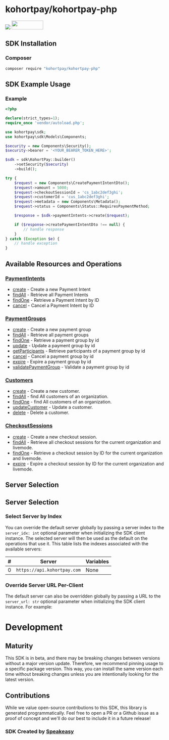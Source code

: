 # kohortpay/kohortpay-php

<div align="left">
    <a href="https://speakeasyapi.dev/"><img src="https://custom-icon-badges.demolab.com/badge/-Built%20By%20Speakeasy-212015?style=for-the-badge&logoColor=FBE331&logo=speakeasy&labelColor=545454" /></a>
    <a href="https://opensource.org/licenses/MIT">
        <img src="https://img.shields.io/badge/License-MIT-blue.svg" style="width: 100px; height: 28px;" />
    </a>
</div>




<!-- Start SDK Installation [installation] -->
## SDK Installation

### Composer

```bash
composer require "kohortpay/kohortpay-php"
```
<!-- End SDK Installation [installation] -->

<!-- Start SDK Example Usage [usage] -->
## SDK Example Usage

### Example

```php
<?php

declare(strict_types=1);
require_once 'vendor/autoload.php';

use kohortpay\sdk;
use kohortpay\sdk\Models\Components;

$security = new Components\Security();
$security->bearer = '<YOUR_BEARER_TOKEN_HERE>';

$sdk = sdk\KohortPay::builder()
    ->setSecurity($security)
    ->build();

try {
    $request = new Components\CreatePaymentIntentDto();
    $request->amount = 5000;
    $request->checkoutSessionId = 'cs_1abc2def3ghi';
    $request->customerId = 'cus_1abc2def3ghi';
    $request->metadata = new Components\Metadata();
    $request->status = Components\Status::RequiresPaymentMethod;

    $response = $sdk->paymentIntents->create($request);

    if ($response->createPaymentIntentDto !== null) {
        // handle response
    }
} catch (Exception $e) {
    // handle exception
}

```
<!-- End SDK Example Usage [usage] -->

<!-- Start Available Resources and Operations [operations] -->
## Available Resources and Operations

### [PaymentIntents](docs/sdks/paymentintents/README.md)

* [create](docs/sdks/paymentintents/README.md#create) - Create a new Payment Intent
* [findAll](docs/sdks/paymentintents/README.md#findall) - Retrieve all Payment Intents
* [findOne](docs/sdks/paymentintents/README.md#findone) - Retrieve a Payment Intent by ID
* [cancel](docs/sdks/paymentintents/README.md#cancel) - Cancel a Payment Intent by ID

### [PaymentGroups](docs/sdks/paymentgroups/README.md)

* [create](docs/sdks/paymentgroups/README.md#create) - Create a new payment group
* [findAll](docs/sdks/paymentgroups/README.md#findall) - Retrieve all payment groups
* [findOne](docs/sdks/paymentgroups/README.md#findone) - Retrieve a payment group by id
* [update](docs/sdks/paymentgroups/README.md#update) - Update a payment group by id
* [getParticipants](docs/sdks/paymentgroups/README.md#getparticipants) - Retrieve participants of a payment group by id
* [cancel](docs/sdks/paymentgroups/README.md#cancel) - Cancel a payment group by id
* [expire](docs/sdks/paymentgroups/README.md#expire) - Expire a payment group by id
* [validatePaymentGroup](docs/sdks/paymentgroups/README.md#validatepaymentgroup) - Validate a payment group by id

### [Customers](docs/sdks/customers/README.md)

* [create](docs/sdks/customers/README.md#create) - Create a new customer.
* [findAll](docs/sdks/customers/README.md#findall) - find All customers of an organization.
* [findOne](docs/sdks/customers/README.md#findone) - find All customers of an organization.
* [updateCustomer](docs/sdks/customers/README.md#updatecustomer) - Update a customer.
* [delete](docs/sdks/customers/README.md#delete) - Delete a customer.

### [CheckoutSessions](docs/sdks/checkoutsessions/README.md)

* [create](docs/sdks/checkoutsessions/README.md#create) - Create a new checkout session.
* [findAll](docs/sdks/checkoutsessions/README.md#findall) - Retrieve all checkout sessions for the current organization and livemode.
* [findOne](docs/sdks/checkoutsessions/README.md#findone) - Retrieve a checkout session by ID for the current organization and livemode.
* [expire](docs/sdks/checkoutsessions/README.md#expire) - Expire a checkout session by ID for the current organization and livemode.
<!-- End Available Resources and Operations [operations] -->

<!-- Start Server Selection [server] -->
## Server Selection

## Server Selection

### Select Server by Index

You can override the default server globally by passing a server index to the `server_idx: int` optional parameter when initializing the SDK client instance. The selected server will then be used as the default on the operations that use it. This table lists the indexes associated with the available servers:

| # | Server | Variables |
| - | ------ | --------- |
| 0 | `https://api.kohortpay.com` | None |




### Override Server URL Per-Client

The default server can also be overridden globally by passing a URL to the `server_url: str` optional parameter when initializing the SDK client instance. For example:
<!-- End Server Selection [server] -->

<!-- Placeholder for Future Speakeasy SDK Sections -->

# Development

## Maturity

This SDK is in beta, and there may be breaking changes between versions without a major version update. Therefore, we recommend pinning usage
to a specific package version. This way, you can install the same version each time without breaking changes unless you are intentionally
looking for the latest version.

## Contributions

While we value open-source contributions to this SDK, this library is generated programmatically.
Feel free to open a PR or a Github issue as a proof of concept and we'll do our best to include it in a future release!

### SDK Created by [Speakeasy](https://docs.speakeasyapi.dev/docs/using-speakeasy/client-sdks)
